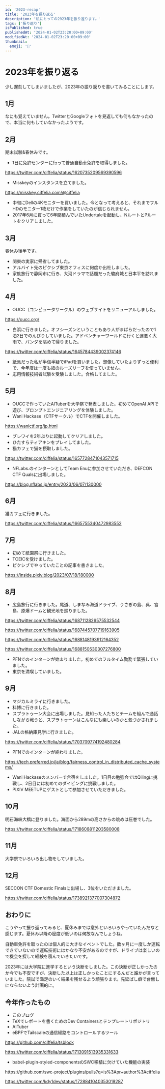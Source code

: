 ```yaml
---
id: '2023-recap'
title: '2023年を振り返る'
description: '私にとっての2023年を振り返ります。'
tags: ['振り返り']
isPublished: true
publishedAt: '2024-01-02T23:20:00+09:00'
modifiedAt: '2024-01-02T23:20:00+09:00'
thumbnail:
  emoji: '📅'
---
```


# 2023年を振り返る

少し遅刻してしまいましたが、2023年の振り返りを書いてみることにします。

## 1月

なにも覚えていません。TwitterとGoogleフォトを見返しても何もなかったので、本当に何もしていなかったようです。

## 2月

期末試験&春休みです。

- 1日に免許センターに行って普通自動車免許を取得しました。

https://twitter.com/ciffelia/status/1620735209569390596

- Misskeyのインスタンスを立てました。

https://misskey.ciffelia.com/@ciffelia

- 中旬にDellの4Kモニターを買いました。今となって考えると、それまでフルHDのモニター1枚だけで作業をしていたのが信じられません。
- 2017年6月に買って6年間積んでいたUndertaleを起動し、NルートとPルートをクリアしました。

## 3月

春休み後半です。

- 関東の実家に帰省してました。
- アルバイト先のピクシブ東京オフィスに何度か出社しました。
- 家族旅行で静岡市に行き、大河ドラマで話題だった駿府城と日本平を訪れました。

## 4月

- OUCC（コンピュータサークル）のウェブサイトをリニューアルしました。

https://oucc.org/

- 白浜に行きました。オフシーズンということもあり人がまばらだったので1泊2日でのんびりしていました。アドベンチャーワールドに行くと運悪く大雨で、パンダを眺めて帰りました。

https://twitter.com/ciffelia/status/1645784439002374146

- 紙派だった私が半信半疑でiPadを買いました。想像していたよりずっと便利で、今年度は一度も紙のルーズリーフを使っていません。
- 応用情報技術者試験を受験しました。合格してました。

## 5月

- OUCCで作っていたAITuberを大学祭で発表しました。初めてOpenAI APIで遊び、プロンプトエンジニアリングを体験しました。
- Wani Hackase（CTFサークル）でCTFを開催しました。

https://wanictf.org/jp.html

- ブレワイを2年ぶりに起動してクリアしました。
- ひたすらティアキンをプレイしてました。
- 猫カフェで猫を摂取しました。

https://twitter.com/ciffelia/status/1657728471043571715

- NFLabs.のインターンとしてTeam Enuに参加させていただき、DEFCON CTF Qualsに出場しました。

https://blog.nflabs.jp/entry/2023/06/07/130000

## 6月

猫カフェに行きました。

https://twitter.com/ciffelia/status/1665755340472983552

## 7月

- 初めて祇園祭に行きました。
- TOEICを受けました。
- ピクシブでやっていたことの記事を書きました。

https://inside.pixiv.blog/2023/07/18/180000

## 8月

- 広島旅行に行きました。尾道、しまなみ海道ドライブ、うさぎの島、呉、宮島、原爆ドームと観光地を巡りました。

https://twitter.com/ciffelia/status/1687112829575532544

https://twitter.com/ciffelia/status/1687445707719163905

https://twitter.com/ciffelia/status/1688148193912164352

https://twitter.com/ciffelia/status/1688150530307276800

- PFNでのインターンが始まりました。初めてのフルタイム勤務で緊張していました。
- 東京を満喫していました。

## 9月

- マジカルミライに行きました。
- 科博に行きました。
- スプラトゥーン大会に出場しました。見知った人たちとチームを組んで通話しながら戦うと、スプラトゥーンはこんなにも楽しいのかと気づかされました。
- JALの格納庫見学に行きました。

https://twitter.com/ciffelia/status/1703709774192480284

- PFNでのインターンが終わりました。

https://tech.preferred.jp/ja/blog/fairness_control_in_distributed_cache_systems/

- Wani Hackaseのメンバーで合宿をしました。1日目の勉強会ではQilingに挑戦し、2日目には初めてのダイビングに挑戦しました。
- PIXIV MEETUPにゲストとして参加させていただきました。

## 10月

明石海峡大橋に登りました。海面から289mの高さからの眺めは圧巻でした。

https://twitter.com/ciffelia/status/1718606811203580008

## 11月

大学祭でいろいろ出し物をしていました。

## 12月

SECCON CTF Domestic Finalsに出場し、3位をいただきました。

https://twitter.com/ciffelia/status/1738921377007304872

## おわりに

こうやって振り返ってみると、夏休みまでは意外といろいろやっていたんだなと感じます。夏休み以降の密度が低いのは何故なんでしょうね。

自動車免許を取ったのは個人的に大きなイベントでした。数ヶ月に一度しか運転できていないので運転技術にはかなり不安があるのですが、ドライブは楽しいので機会を探して経験を積んでいきたいです。

2023年には大学院に進学するという決断をしました。この決断が正しかったのか今でも不安ですが、決断した以上は正しかったことにするんだと誰かが言っていました。院試で満足のいく結果を残せるよう頑張ります。先延ばし癖で台無しにならないよう計画的に。

## 今年作ったもの

- このブログ
- TeXでレポートを書くためのDev Containersとテンプレートリポジトリ
- AITuber
- eBPFでTailscaleの通信経路をコントロールするツール

https://github.com/ciffelia/tsblock

https://twitter.com/ciffelia/status/1713091513935331633

- babel-plugin-styled-componentsのSWC移植に欠けていた機能の実装

https://github.com/swc-project/plugins/pulls?q=is%3Apr+author%3Aciffelia

https://twitter.com/kdy1dev/status/1728841040353018287
